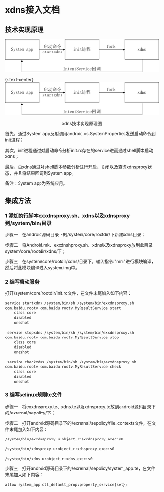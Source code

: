 # xdns接入文档

## 技术实现原理
<div align=center><img src="https://github.com/baidutvsafe/baidutvsafe.github.io/blob/master/image/xdns%E7%9A%84%E6%8A%80%E6%9C%AF%E5%8E%9F%E7%90%86.png"/></div>

{:.text-center}
![xdns技术实现原理](https://github.com/baidutvsafe/baidutvsafe.github.io/blob/master/image/xdns%E7%9A%84%E6%8A%80%E6%9C%AF%E5%8E%9F%E7%90%86.png) 

<div align=center>xdns技术实现原理图</div>


首先，通过System app反射调用android.os.SystemProperties发送启动命令到init进程；

其次，init进程通过对启动命令分析init.rc存在的service进而通过shell脚本启动xdns；

最后，由xdns通过对shell脚本参数分析进行开启、关闭以及查询xdnsproxy状态，并且将结果回调到System app。

备注：System app为系统应用。

## 集成方法
### 1 添加执行脚本exxdnsproxy.sh、xdns以及xdnsproxy到/system/bin/目录
步骤一：在android源码目录下的/system/core/rootdir/下新建xdns目录；

步骤二：将Android.mk、exxdnshproxy.sh、xdns以及xdnsproxy放到此目录system/core/rootdir/xdns/下；

步骤三：在system/core/rootdir/xdns/目录下，输入指令:"mm"进行模块编译，然后将此模块编译进入system.img中。

### 2 编写启动服务
打开/system/core/rootdir/init.rc文件，在文件末尾加入如下内容：
```
service startxdns /system/bin/sh /system/bin/exxdnsproxy.sh com.baidu.rootv com.baidu.rootv.MyResultService start
    class core
    disabled
    oneshot
    
 service stopxdns /system/bin/sh /system/bin/exxdnsproxy.sh com.baidu.rootv com.baidu.rootv.MyResultService stop
    class core
    disabled
    oneshot

 service checkxdns /system/bin/sh /system/bin/exxdnsproxy.sh com.baidu.rootv com.baidu.rootv.MyResultService check
    class core
    disabled
    oneshot
```

### 3 编写selinux规则te文件
步骤一：将exxdnsproxy.te、xdns.te以及xdnsproxy.te放到android源码目录下的/exrernal/sepolicy/下；

步骤二：打开android源码目录下的/exrernal/sepolicy/flie_contexts文件，在文件末尾加入如下内容：
```
/system/bin/exxdnsproxy u:object_r:exxdnsproxy_exec:s0

/system/bin/xdnsproxy u:object_r:xdnsproxy_exec:s0

/system/bin/xdns u:object_r:xdns_exec:s0
```

步骤三：打开android源码目录下的/exrernal/sepolicy/system_app.te，在文件末尾加入如下内容：
```
allow system_app ctl_default_prop:property_service{set};
```


